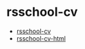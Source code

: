# rsschool-cv
* [rsschool-cv](https://AlexandrTurdiyev.github.io/rsschool-cv/cv)
* [rsschool-cv-html](https://AlexandrTurdiyev.github.io/rsschool-cv/)